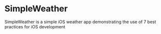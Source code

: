 SimpleWeather
=============

SimpleWeather is a simple iOS weather app demonstrating the use of 7 best practices for iOS development
